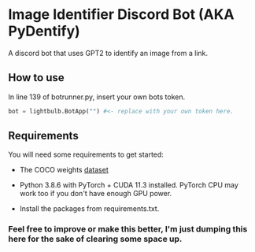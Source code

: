 # Image Identifier Discord Bot (AKA PyDentify)
A discord bot that uses GPT2 to identify an image from a link.
## How to use

In line 139 of botrunner.py, insert your own bots token.
```python
bot = lightbulb.BotApp("") #<- replace with your own token here.
```

## Requirements
You will need some requirements to get started:

- The COCO weights [dataset](https://drive.google.com/file/d/1ht1sOOM5h6vYnhzytwTCxqUjyR8DbAOT/view?usp=sharing)

- Python 3.8.6 with PyTorch + CUDA 11.3 installed. PyTorch CPU may work too if you don't have enough GPU power.

- Install the packages from requirements.txt.

### Feel free to improve or make this better, I'm just dumping this here for the sake of clearing some space up.

